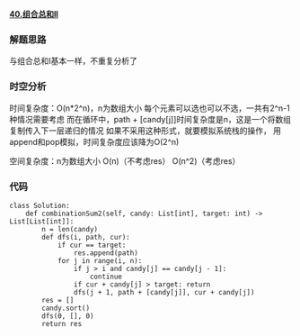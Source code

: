**[40.组合总和Il](https://leetcode-cn.com/problems/combination-sum-ii)**




### 解题思路
与组合总和I基本一样，不重复分析了


### 时空分析
时间复杂度：O(n*2^n)，n为数组大小
每个元素可以选也可以不选，一共有2^n-1种情况需要考虑
而在循环中，path + [candy[j]]时间复杂度是n，这是一个将数组复制传入下一层递归的情况
如果不采用这种形式，就要模拟系统栈的操作，
用append和pop模拟，时间复杂度应该降为O(2^n)

空间复杂度：n为数组大小
O(n)（不考虑res）
O(n^2)（考虑res）


### 代码
```python3
class Solution:
    def combinationSum2(self, candy: List[int], target: int) -> List[List[int]]:
        n = len(candy)
        def dfs(i, path, cur):
            if cur == target:
                res.append(path)
            for j in range(i, n):
                if j > i and candy[j] == candy[j - 1]:
                    continue 
                if cur + candy[j] > target: return
                dfs(j + 1, path + [candy[j]], cur + candy[j])
        res = []
        candy.sort()
        dfs(0, [], 0)
        return res
```
